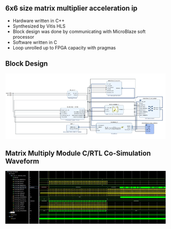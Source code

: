 ## 6x6 size matrix multiplier acceleration ip

 - Hardware written in C++
 - Synthesized by Vitis HLS
 - Block design was done by communicating with MicroBlaze soft processor
 - Software written in C
 - Loop unrolled up to FPGA capacity with pragmas

## Block Design
![Screenshot](https://github.com/SafaKucukkomurler/matrix_multiply_hls/blob/master/block_design.JPG)

## Matrix Multiply Module C/RTL Co-Simulation Waveform
![Screenshot](https://github.com/SafaKucukkomurler/matrix_multiply_hls/blob/master/waveform.JPG)
